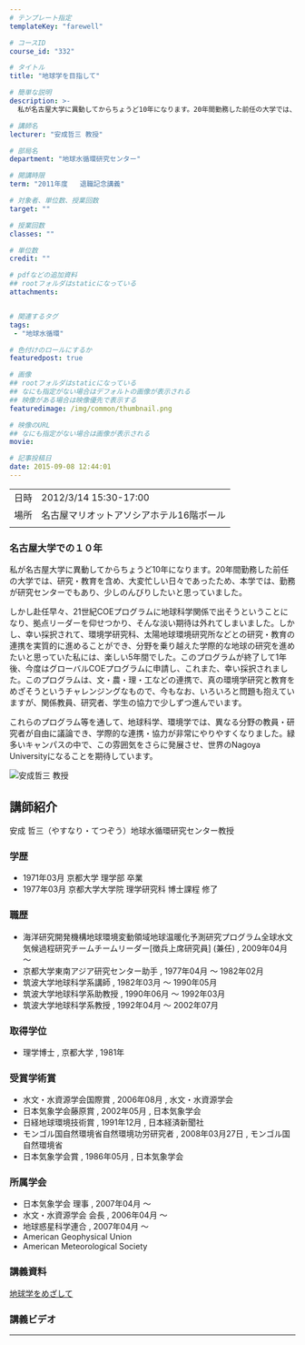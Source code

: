 ```yaml
---
# テンプレート指定
templateKey: "farewell"

# コースID
course_id: "332"

# タイトル
title: "地球学を目指して"

# 簡単な説明
description: >-
  私が名古屋大学に異動してからちょうど10年になります。20年間勤務した前任の大学では、研究・教育を含め、大変忙しい日々であったため、本学では、勤務が研究センターでもあり、少しのんびりしたいと思っていました。 しかし赴任早々、21世紀COEプログラムに地球科学関係で出そうということになり、拠点リーダーを仰せつかり、そんな淡い期待は外れてしまいました。しかし、幸い採択されて、環境学研究科、太陽 ....

# 講師名
lecturer: "安成哲三 教授"

# 部局名
department: "地球水循環研究センター"

# 開講時限
term: "2011年度	退職記念講義"

# 対象者、単位数、授業回数
target: ""

# 授業回数
classes: ""

# 単位数
credit: ""

# pdfなどの追加資料
## rootフォルダはstaticになっている
attachments:


# 関連するタグ
tags:
 - "地球水循環"

# 色付けのロールにするか
featuredpost: true

# 画像
## rootフォルダはstaticになっている
## なにも指定がない場合はデフォルトの画像が表示される
## 映像がある場合は映像優先で表示する
featuredimage: /img/common/thumbnail.png

# 映像のURL
## なにも指定がない場合は画像が表示される
movie: 

# 記事投稿日
date: 2015-09-08 12:44:01
---
```


|   |   |
|---|---|
| 日時 | 2012/3/14  15:30-17:00 |
| 場所 | 名古屋マリオットアソシアホテル16階ボール |
|   |   |


### 名古屋大学での１０年

私が名古屋大学に異動してからちょうど10年になります。20年間勤務した前任の大学では、研究・教育を含め、大変忙しい日々であったため、本学では、勤務が研究センターでもあり、少しのんびりしたいと思っていました。

しかし赴任早々、21世紀COEプログラムに地球科学関係で出そうということになり、拠点リーダーを仰せつかり、そんな淡い期待は外れてしまいました。しかし、幸い採択されて、環境学研究科、太陽地球環境研究所などとの研究・教育の連携を実質的に進めることができ、分野を乗り越えた学際的な地球の研究を進めたいと思っていた私には、楽しい5年間でした。このプログラムが終了して1年後、今度はグローバルCOEプログラムに申請し、これまた、幸い採択されました。このプログラムは、文・農・理・工などの連携で、真の環境学研究と教育をめざそうというチャレンジングなもので、今もなお、いろいろと問題も抱えていますが、関係教員、研究者、学生の協力で少しずつ進んでいます。

これらのプログラム等を通して、地球科学、環境学では、異なる分野の教員・研究者が自由に議論でき、学際的な連携・協力が非常にやりやすくなりました。緑多いキャンパスの中で、この雰囲気をさらに発展させ、世界のNagoya Universityになることを期待しています。



![安成哲三 教授](https://ocw.nagoya-u.jp/files/332/yasunari.jpg) 
## 講師紹介

安成 哲三（やすなり・てつぞう）地球水循環研究センター教授

### 学歴

* 1971年03月 京都大学 理学部 卒業
* 1977年03月 京都大学大学院 理学研究科 博士課程 修了

### 職歴

* 海洋研究開発機構地球環境変動領域地球温暖化予測研究プログラム全球水文気候過程研究チームチームリーダー[徴兵上席研究員] (兼任) , 2009年04月 〜
* 京都大学東南アジア研究センター助手 , 1977年04月 〜 1982年02月
* 筑波大学地球科学系講師 , 1982年03月 〜 1990年05月
* 筑波大学地球科学系助教授 , 1990年06月 〜 1992年03月
* 筑波大学地球科学系教授 , 1992年04月 〜 2002年07月

### 取得学位

* 理学博士 , 京都大学 , 1981年

### 受賞学術賞

* 水文・水資源学会国際賞 , 2006年08月 , 水文・水資源学会
* 日本気象学会藤原賞 , 2002年05月 , 日本気象学会
* 日経地球環境技術賞 , 1991年12月 , 日本経済新聞社
* モンゴル国自然環境省自然環境功労研究者 , 2008年03月27日 , モンゴル国自然環境省
* 日本気象学会賞 , 1986年05月 , 日本気象学会

### 所属学会

* 日本気象学会 理事 , 2007年04月 〜
* 水文・水資源学会 会長 , 2006年04月 〜
* 地球惑星科学連合 , 2007年04月 〜
* American Geophysical Union
* American Meteorological Society


### 講義資料

[地球学をめざして](https://ocw.nagoya-u.jp/files/332/H23yasunari_lastlecture_materials3.pdf) 


### 講義ビデオ


-----